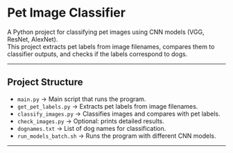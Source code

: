 # Pet Image Classifier

A Python project for classifying pet images using CNN models (VGG, ResNet, AlexNet).  
This project extracts pet labels from image filenames, compares them to classifier outputs, and checks if the labels correspond to dogs.

---

## **Project Structure**

- `main.py` → Main script that runs the program.  
- `get_pet_labels.py` → Extracts pet labels from image filenames.  
- `classify_images.py` → Classifies images and compares with pet labels.  
- `check_images.py` → Optional: prints detailed results.  
- `dognames.txt` → List of dog names for classification.  
- `run_models_batch.sh` → Runs the program with different CNN models.  

---

